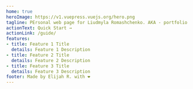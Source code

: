 ```yaml
---
home: true
heroImage: https://v1.vuepress.vuejs.org/hero.png
tagline: PErsonal web page for Liudmyla Romashchenko. AKA - portfolio
actionText: Quick Start →
actionLink: /guide/
features:
- title: Feature 1 Title
  details: Feature 1 Description
- title: Feature 2 Title
  details: Feature 2 Description
- title: Feature 3 Title
  details: Feature 3 Description
footer: Made by Elijah R. with ❤️
---
```

